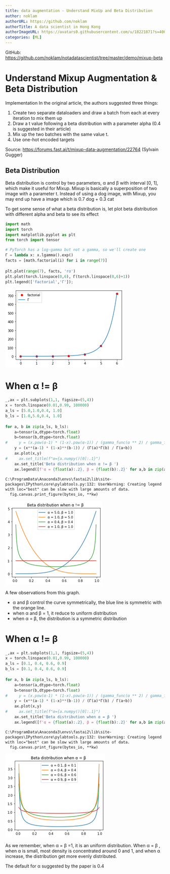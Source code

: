 ```yaml
---
title: data augmentation - Understand MixUp and Beta Distribution
author: noklam
authorURL: https://github.com/noklam
authorTitle: A data scientist in Hong Kong
authorImageURL: https://avatars0.githubusercontent.com/u/18221871?s=400&u=0ca734683fc7e41a3565c5591218008af5a77e9b&v=4
categories: [ML]
---
```


GitHub: https://github.com/noklam/notadatascientist/tree/master/demo/mixup-beta


# Understand Mixup Augmentation & Beta Distribution

Implementation
In the original article, the authors suggested three things:

1. Create two separate dataloaders and draw a batch from each at every iteration to mix them up
2. Draw a t value following a beta distribution with a parameter alpha (0.4 is suggested in their article)
3. Mix up the two batches with the same value t.
4. Use one-hot encoded targets

Source: https://forums.fast.ai/t/mixup-data-augmentation/22764 (Sylvain Gugger)

## Beta Distribution
Beta distribution is control by two parameters, α and β with interval [0, 1], which make it useful for Mixup. Mixup is basically a superposition of two image with a parameter t. Instead of using a dog image, with Mixup, you may end up have a image which is 0.7 dog + 0.3 cat

To get some sense of what a beta distribution is, let plot beta distribution with different alpha and beta to see its effect


```python
import math
import torch
import matplotlib.pyplot as plt
from torch import tensor
```


```python
# PyTorch has a log-gamma but not a gamma, so we'll create one
Γ = lambda x: x.lgamma().exp()
facts = [math.factorial(i) for i in range(7)]

plt.plot(range(7), facts, 'ro')
plt.plot(torch.linspace(0,6), Γ(torch.linspace(0,6)+1))
plt.legend(['factorial','Γ']);
```


![png](assets/output_5_0.png)


# When α != β 


```python
_,ax = plt.subplots(1,1, figsize=(5,4))
x = torch.linspace(0.01,0.99, 100000)
a_ls = [5.0,1.0,0.4, 1.0]
b_ls = [1.0,5.0,0.4, 1.0]

for a, b in zip(a_ls, b_ls):
    a=tensor(a,dtype=torch.float)
    b=tensor(b,dtype=torch.float)
#     y = (x.pow(α-1) * (1-x).pow(α-1)) / (gamma_func(α ** 2) / gamma_func(α))
    y = (x**(a-1) * (1-x)**(b-1)) / (Γ(a)*Γ(b) / Γ(a+b))
    ax.plot(x,y)
#     ax.set_title(f"α={a.numpy()[0]:.1}")
    ax.set_title('Beta distribution when α != β ')
    ax.legend([f'α = {float(a):.2}, β = {float(b):.2}' for a,b in zip(a_ls, b_ls)])
```

    C:\ProgramData\Anaconda3\envs\fastai2\lib\site-packages\IPython\core\pylabtools.py:132: UserWarning: Creating legend with loc="best" can be slow with large amounts of data.
      fig.canvas.print_figure(bytes_io, **kw)
    


![png](assets/output_7_1.png)


A few observations from this graph.
* α and β control the curve symmetrically, the blue line is symmetric with the orange line.
* when α and β = 1, it reduce to uniform distribution
* when α = β, the distribution is a symmetric distribution

# When α != β 


```python
_,ax = plt.subplots(1,1, figsize=(5,4))
x = torch.linspace(0.01,0.99, 100000)
a_ls = [0.1, 0.4, 0.6, 0.9]
b_ls = [0.1, 0.4, 0.6, 0.9]

for a, b in zip(a_ls, b_ls):
    a=tensor(a,dtype=torch.float)
    b=tensor(b,dtype=torch.float)
#     y = (x.pow(α-1) * (1-x).pow(α-1)) / (gamma_func(α ** 2) / gamma_func(α))
    y = (x**(a-1) * (1-x)**(b-1)) / (Γ(a)*Γ(b) / Γ(a+b))
    ax.plot(x,y)
#     ax.set_title(f"α={a.numpy()[0]:.1}")
    ax.set_title('Beta distribution when α = β ')
    ax.legend([f'α = {float(a):.2}, β = {float(b):.2}' for a,b in zip(a_ls, b_ls)])
```

    C:\ProgramData\Anaconda3\envs\fastai2\lib\site-packages\IPython\core\pylabtools.py:132: UserWarning: Creating legend with loc="best" can be slow with large amounts of data.
      fig.canvas.print_figure(bytes_io, **kw)
    


![png](assets/output_10_1.png)


As we remember, when α = β =1, it is an uniform distribution. When α = β , when α is small, most density is concentrated around 0 and 1, and when α increase, the distribution get more evenly distributed.

The default for α suggested by the paper is 0.4
